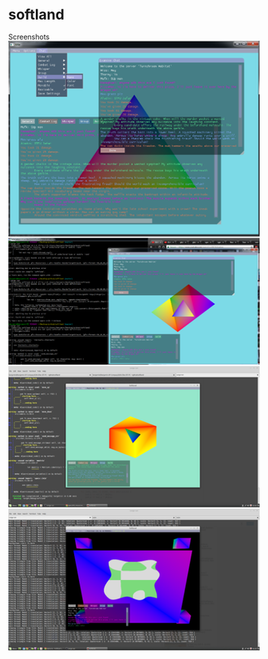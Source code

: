 # softland

Screenshots
![Alt text](/screenshots/0.png?raw=true "Initial UI concepts.")
![Alt text](/screenshots/1.png?raw=true "First geometry rendered (rust gfx) along with the UI.")
![Alt text](/screenshots/2.png?raw=true "Realtime menu data")
![Alt text](/screenshots/3.png?raw=true "Loading data from files on demand")
